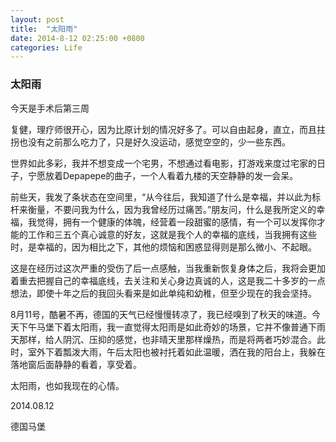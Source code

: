 ```yaml
---
layout: post
title:  "太阳雨"
date: 2014-8-12 02:25:00 +0800
categories: Life
---
```




### 太阳雨

今天是手术后第三周



复健，理疗师很开心，因为比原计划的情况好多了。可以自由起身，直立，而且拄拐也没有之前那么吃力了，只是好久没运动，感觉空空的，少一些东西。



世界如此多彩，我并不想变成一个宅男，不想通过看电影，打游戏来度过宅家的日子，宁愿放着Depapepe的曲子，一个人看着九楼的天空静静的发一会呆。



前些天，我发了条状态在空间里，“从今往后，我知道了什么是幸福，并以此为标杆来衡量，不要问我为什么，因为我曾经历过痛苦。”朋友问，什么是我所定义的幸福，我觉得，拥有一个健康的体魄，经营着一段甜蜜的感情，有一个可以发挥你才能的工作和三五个真心诚意的好友，这就是我个人的幸福的底线，当我拥有这些时，是幸福的，因为相比之下，其他的烦恼和困惑显得则是那么微小、不起眼。



这是在经历过这次严重的受伤了后一点感触，当我重新恢复身体之后，我将会更加着重去把握自己的幸福底线，去关注和关心身边真诚的人，这是我二十多岁的一点想法，即使十年之后的我回头看来是如此单纯和幼稚，但至少现在的我会坚持。



8月11号，酷暑不再，德国的天气已经慢慢转凉了，我已经嗅到了秋天的味道。今天下午马堡下着太阳雨，我一直觉得太阳雨是如此奇妙的场景，它并不像普通下雨天那样，给人阴沉、压抑的感觉，也非晴天里那样燥热，而是将两者巧妙混合。此时，室外下着瓢泼大雨，午后太阳也被衬托着如此温暖，洒在我的阳台上，我躲在落地窗后面静静的看着，享受着。



太阳雨，也如我现在的心情。



2014.08.12

德国马堡



